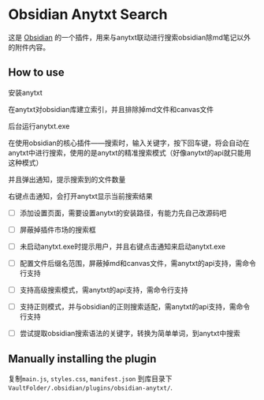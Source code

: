 # Obsidian Anytxt Search

这是 [Obsidian](https://obsidian.md) 的一个插件，用来与anytxt联动进行搜索obsidian除md笔记以外的附件内容。

## How to use

安装anytxt

在anytxt对obsidian库建立索引，并且排除掉md文件和canvas文件

后台运行anytxt.exe

在使用obsidian的核心插件——搜索时，输入关键字，按下回车键，将会自动在anytxt中进行搜索，使用的是anytxt的精准搜索模式（好像anytxt的api就只能用这种模式）

并且弹出通知，提示搜索到的文件数量

右键点击通知，会打开anytxt显示当前搜索结果

- [ ] 添加设置页面，需要设置anytxt的安装路径，有能力先自己改源码吧
- [ ] 屏蔽掉插件市场的搜索框
- [ ] 未启动anytxt.exe时提示用户，并且右键点击通知来启动anytxt.exe
- [ ] 配置文件后缀名范围，屏蔽掉md和canvas文件，需anytxt的api支持，需命令行支持
- [ ] 支持高级搜索模式，需anytxt的api支持，需命令行支持
- [ ] 支持正则模式，并与obsidian的正则搜索适配，需anytxt的api支持，需命令行支持
- [ ] 尝试提取obsidian搜索语法的关键字，转换为简单单词，到anytxt中搜索


## Manually installing the plugin

复制`main.js`, `styles.css`, `manifest.json` 到库目录下 `VaultFolder/.obsidian/plugins/obsidian-anytxt/`.

